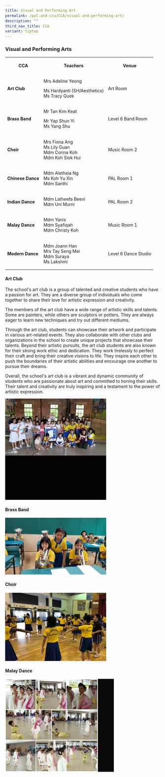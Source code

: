 ```yaml
---
title: Visual and Performing Art
permalink: /pal-and-cca/CCA/visual-and-performing-art/
description: ""
third_nav_title: CCA
variant: tiptap
---
```

<h3>Visual and Performing Arts</h3><table><tbody><tr><th rowspan="1" colspan="1"><p><strong>CCA</strong></p></th><th rowspan="1" colspan="1"><p><strong>Teachers</strong></p></th><th rowspan="1" colspan="1"><p><strong>Venue</strong></p></th></tr><tr><td rowspan="1" colspan="1"><p><strong>Art Club</strong></p></td><td rowspan="1" colspan="1"><p>Mrs Adeline Yeong</p><p>Ms Hardyanti (SH/Aesthetics) <br>Ms Tracy Quek</p></td><td rowspan="1" colspan="1"><p>Art Room</p></td></tr><tr><td rowspan="1" colspan="1"><p><strong>Brass Band</strong></p></td><td rowspan="1" colspan="1"><p>Mr Tan Kim Keat</p><p>Mr Yap Shun Yi <br>Ms Yang Shu</p></td><td rowspan="1" colspan="1"><p>Level 6 Band Room</p></td></tr><tr><td rowspan="1" colspan="1"><p><strong>Choir</strong></p></td><td rowspan="1" colspan="1"><p>Mrs Fiona Ang <br>Ms Lily Guan <br>Mdm Corina Koh<br>Mdm Koh Siok Hui</p></td><td rowspan="1" colspan="1"><p>Music Room 2</p></td></tr><tr><td rowspan="1" colspan="1"><p><strong>Chinese Dance</strong></p></td><td rowspan="1" colspan="1"><p>Mdm Aletheia Ng <br>Ms Koh Yu Xin<br>Mdm Santhi</p></td><td rowspan="1" colspan="1"><p>PAL Room 1</p></td></tr><tr><td rowspan="1" colspan="1"><p><strong>Indian Dance</strong></p></td><td rowspan="1" colspan="1"><p>Mdm Latheefa Beevi <br>Mdm Uni Murni</p></td><td rowspan="1" colspan="1"><p>PAL Room 2</p></td></tr><tr><td rowspan="1" colspan="1"><p><strong>Malay Dance</strong></p></td><td rowspan="1" colspan="1"><p>Mdm Yanis<br>Mdm Syafiqah <br>Mdm Christy Koh</p></td><td rowspan="1" colspan="1"><p>Music Room 1</p></td></tr><tr><td rowspan="1" colspan="1"><p><strong>Modern Dance</strong></p></td><td rowspan="1" colspan="1"><p>Mdm Joann Han<br>Mrs Tay Seng Mei<br>Mdm Suraya <br>Ms Lakshmi</p></td><td rowspan="1" colspan="1"><p>Level 6 Dance Studio</p></td></tr></tbody></table><h4>Art Club</h4><p>The school's art club is a group of talented and creative students who have a passion for art. They are a diverse group of individuals who come together to share their love for artistic expression and creativity.</p><p>The members of the art club have a wide range of artistic skills and talents. Some are painters, while others are sculptors or potters. They are always eager to learn new techniques and try out different mediums.</p><p>Through the art club, students can showcase their artwork and participate in various art-related events. They also collaborate with other clubs and organizations in the school to create unique projects that showcase their talents. Beyond their artistic pursuits, the art club students are also known for their strong work ethic and dedication. They work tirelessly to perfect their craft and bring their creative visions to life. They inspire each other to push the boundaries of their artistic abilities and encourage one another to pursue their dreams.</p><p>Overall, the school's art club is a vibrant and dynamic community of students who are passionate about art and committed to honing their skills. Their talent and creativity are truly inspiring and a testament to the power of artistic expression.</p><div class="isomer-image-wrapper"><img style="width:65%" height="auto" width="100%" src="/images/art%20club.gif"></div><h4>Brass Band</h4><div class="isomer-image-wrapper"><img style="width:65%" height="auto" width="100%" src="/images/bass%20band.gif"></div><h4>Choir</h4><div class="isomer-image-wrapper"><img style="width:65%" height="auto" width="100%" src="/images/choir.gif"></div><h4>Malay Dance</h4><div class="isomer-image-wrapper"><img style="width:70%" height="auto" width="100%" src="/images/malay%20dance.gif"></div><p></p>